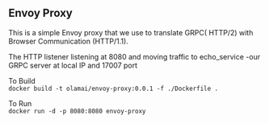 ## Envoy Proxy

This is a simple Envoy proxy that we use to translate GRPC( HTTP/2) with Browser Communication (HTTP/1.1).

The HTTP listener listening at 8080 and moving traffic to echo_service -our GRPC server at local IP and 17007 port

To Build  
`docker build -t olamai/envoy-proxy:0.0.1 -f ./Dockerfile .`

To Run  
`docker run -d -p 8080:8080 envoy-proxy`
